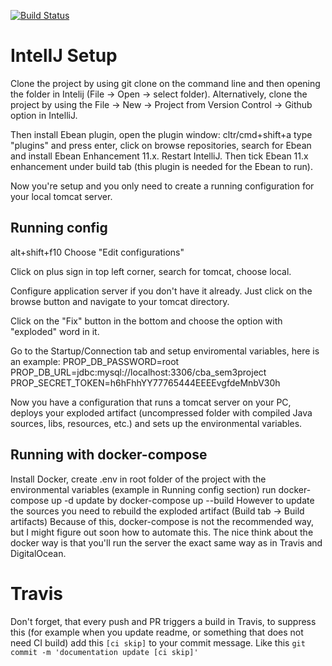 [![Build Status](https://travis-ci.org/Ejdems666/semester3project-backend.svg?branch=master)](https://travis-ci.org/Ejdems666/semester3project-backend)

# IntelIJ Setup

Clone the project by using git clone on the command line and then opening the folder in Intelij (File -> Open -> select folder).
Alternatively, clone the project by using the File -> New -> Project from Version Control -> Github option in IntelliJ.

Then install Ebean plugin, open the plugin window: cltr/cmd+shift+a type "plugins" and press enter, click on browse repositories, search for Ebean and install Ebean Enhancement 11.x. Restart IntelliJ. Then tick Ebean 11.x enhancement under build tab (this plugin is needed for the Ebean to run).
    
Now you're setup and you only need to create a running configuration for your local tomcat server.

## Running config

alt+shift+f10 Choose "Edit configurations"

Click on plus sign in top left corner, search for tomcat, choose local.

Configure application server if you don't have it already. Just click on the browse button and navigate to your tomcat directory.

Click on the "Fix" button in the bottom and choose the option with "exploded" word in it.

Go to the Startup/Connection tab and setup enviromental variables, here is an example:
PROP_DB_PASSWORD=root
PROP_DB_URL=jdbc:mysql://localhost:3306/cba_sem3project
PROP_SECRET_TOKEN=h6hFhhYY77765444EEEEvgfdeMnbV30h

Now you have a configuration that runs a tomcat server on your PC, deploys your exploded artifact (uncompressed folder with compiled Java sources, libs, resources, etc.) 
and sets up the environmental variables.

## Running with docker-compose

Install Docker, create .env in root folder of the project with the environmental variables (example in Running config section)
run docker-compose up -d
update by docker-compose up --build
However to update the sources you need to rebuild the exploded artifact (Build tab -> Build artifacts)
Because of this, docker-compose is not the recommended way, but I might figure out soon how to automate this.
The nice think about the docker way is that you'll run the server the exact same way as in Travis and DigitalOcean.

# Travis

Don't forget, that every push and PR triggers a build in Travis, to suppress this (for example when you update readme, or something that does not need CI build)
add this `[ci skip]` to your commit message. Like this `git commit -m 'documentation update [ci skip]'`